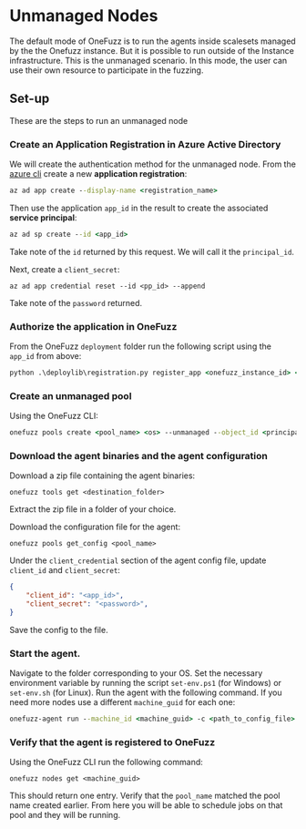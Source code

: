 # Unmanaged Nodes
The default mode of OneFuzz is to run the agents inside scalesets managed by the the Onefuzz instance. But it is possible to run outside of the Instance infrastructure.
This is the unmanaged scenario. In this mode, the user can use their own resource to participate in the fuzzing.

## Set-up
These are the steps to run an unmanaged node


### Create an Application Registration in Azure Active Directory
We will create the authentication method for the unmanaged node.
From the [azure cli](https://learn.microsoft.com/en-us/cli/azure/install-azure-cli) create a new **application registration**:
```cmd
az ad app create --display-name <registration_name>
```
Then use the application `app_id` in the result to create the associated **service principal**:

```cmd
az ad sp create --id <app_id>
```
Take note of the `id` returned by this request. We will call it the `principal_id`.

Next, create a `client_secret`:

```
az ad app credential reset --id <pp_id> --append
```
Take note of the `password` returned.

### Authorize the application in OneFuzz
From the OneFuzz `deployment` folder run the following script using the `app_id` from above:
``` cmd
python .\deploylib\registration.py register_app <onefuzz_instance_id> <subscription_id> --app_id <app_id> --role UnmanagedNode
```

### Create an unmanaged pool
Using the OneFuzz CLI:
``` cmd
onefuzz pools create <pool_name> <os> --unmanaged --object_id <principal_id>
```

### Download the agent binaries and the agent configuration
Download a zip file containing the agent binaries:
```
onefuzz tools get <destination_folder>
```
Extract the zip file in a folder of your choice.

Download the configuration file for the agent:

```
onefuzz pools get_config <pool_name>
```

Under the `client_credential` section of the agent config file, update `client_id` and `client_secret`:
```json
{
    "client_id": "<app_id>",
    "client_secret": "<password>",
}
```
Save the config to the file.

### Start the agent.
Navigate to the folder corresponding to your OS.
Set the necessary environment variable by running the script `set-env.ps1` (for Windows) or `set-env.sh` (for Linux).
Run the agent with the following command. If you need more nodes use a different `machine_guid` for each one:
```cmd
onefuzz-agent run --machine_id <machine_guid> -c <path_to_config_file> --reset_lock
```

### Verify that the agent is registered to OneFuzz

Using the OneFuzz CLI run the following command:

```
onefuzz nodes get <machine_guid>
```

This should return one entry. Verify that the `pool_name` matched the pool name created earlier.
From here you will be able to schedule jobs on that pool and they will be running.